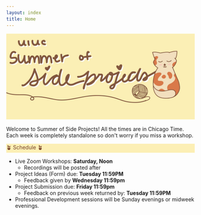 ```yaml
---
layout: index
title: Home
---
```

<style>
.highlight { 
    background-color: #fcefb5;
    color: #784228;
}
</style>

![SOSP banner image](assets/banner.jpg)

Welcome to Summer of Side Projects! All the times are in Chicago Time. Each week is completely standalone so don't worry if you miss a workshop.

<div class="highlight">🪴 Schedule 🪴</div>

- Live Zoom Workshops: **Saturday, Noon**
  - Recordings will be posted after
- Project Ideas (Form) due: **Tuesday 11:59PM**
  - Feedback given by **Wednesday 11:59pm**
- Project Submission due: **Friday 11:59pm**
  - Feedback on previous week returned by: **Tuesday 11:59PM**
- Professional Development sessions will be Sunday evenings or midweek evenings.
